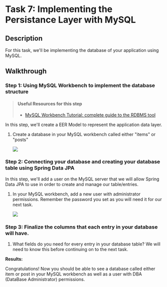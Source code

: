 # Task 7: Implementing the Persistance Layer with MySQL

## Description

For this task, we'll be implementing the database of your application using MySQL.

## Walkthrough

### Step 1: Using MySQL Workbench to implement the database structure

> #### Useful Resources for this step
>
> - [MySQL Workbench Tutorial: complete guide to the RDBMS tool](https://www.educative.io/blog/mysql-workbench-tutorial)

In this step, we'll create a EER Model to represent the application data layer.

1. Create a database in your MySQL workbench called either "items" or "posts"

   <img src="https://i.gyazo.com/0ffaf27f9a9d93a950a9940100d32ec6.png">


### Step 2: Connecting your database and creating your database table using Spring Data JPA

In this step, we'll add a user on the MySQL server that we will allow Spring Data JPA to use in order to create and manage our table/entries.

1.  In your MySQL workbench, add a new user with administrator permissions. Remember the password you set as you will need it for our next task.

    <img src="https://i.gyazo.com/aa3dab20b72deb7006786c913f004311.png" />

### Step 3: Finalize the columns that each entry in your database will have.

1. What fields do you need for every entry in your database table? We will need to know this before continuing on to the next task.


<strong>Results:</strong>

Congratulations! Now you should be able to see a database called either item or post in your MySQL workbench as well as a user with DBA (DataBase Administrator) permissions.
